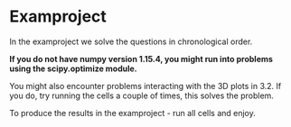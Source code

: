 # Examproject

In the examproject we solve the questions in chronological order.

**If you do not have numpy version 1.15.4, you might run into problems using the scipy.optimize module.**

You might also encounter problems interacting with the 3D plots in 3.2. 
If you do, try running the cells a couple of times, this solves the problem.

To produce the results in the examproject - run all cells and enjoy.
